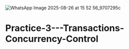 ![WhatsApp Image 2025-08-26 at 15 52 56_9707295c](https://github.com/user-attachments/assets/bb040825-8fd9-42f7-af70-250e8fcb7d71)
# Practice-3---Transactions-Concurrency-Control

